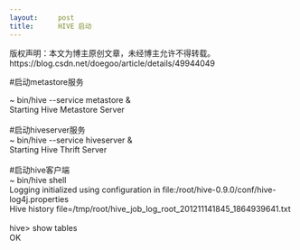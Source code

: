 ```yaml
---
layout:     post
title:      HIVE 启动
---
```

<div id="article_content" class="article_content clearfix csdn-tracking-statistics" data-pid="blog" data-mod="popu_307" data-dsm="post">
								<div class="article-copyright">
					版权声明：本文为博主原创文章，未经博主允许不得转载。					https://blog.csdn.net/doegoo/article/details/49944049				</div>
								            <link rel="stylesheet" href="https://csdnimg.cn/release/phoenix/template/css/ck_htmledit_views-f76675cdea.css">
						<div class="htmledit_views" id="content_views">
                
<p>#启动metastore服务</p>
~ bin/hive --service metastore &amp;<br>
Starting Hive Metastore Server<br><br>
#启动hiveserver服务<br>
~ bin/hive --service hiveserver &amp;<br>
Starting Hive Thrift Server<br><br>
#启动hive客户端<br>
~ bin/hive shell<br>
Logging initialized using configuration in file:/root/hive-0.9.0/conf/hive-log4j.properties<br>
Hive history file=/tmp/root/hive_job_log_root_201211141845_1864939641.txt<br><br>
hive&gt; show tables<br>
OK
            </div>
                </div>